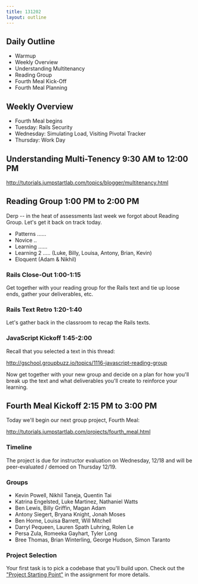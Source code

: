 ```yaml
---
title: 131202
layout: outline
---
```


## Daily Outline

* Warmup
* Weekly Overview
* Understanding Multitenancy
* Reading Group
* Fourth Meal Kick-Off
* Fourth Meal Planning

## Weekly Overview

* Fourth Meal begins
* Tuesday: Rails Security
* Wednesday: Simulating Load, Visiting Pivotal Tracker
* Thursday: Work Day

## Understanding Multi-Tenency 9:30 AM to 12:00 PM

http://tutorials.jumpstartlab.com/topics/blogger/multitenancy.html

## Reading Group 1:00 PM to 2:00 PM 

Derp -- in the heat of assessments last week we forgot about Reading Group. Let's get it back on track today.

* Patterns ......
* Novice ..
* Learning ......
* Learning 2 ..... (Luke, Billy, Louisa, Antony, Brian, Kevin)
* Eloquent (Adam & Nikhil)

### Rails Close-Out 1:00-1:15

Get together with your reading group for the Rails text and tie up loose ends, gather your deliverables, etc.

### Rails Text Retro 1:20-1:40

Let's gather back in the classroom to recap the Rails texts.

### JavaScript Kickoff 1:45-2:00

Recall that you selected a text in this thread:

http://gschool.groupbuzz.io/topics/1116-javascript-reading-group

Now get together with your new group and decide on a plan for how you'll break up the text and what deliverables you'll create to reinforce your learning.

## Fourth Meal Kickoff 2:15 PM to 3:00 PM

Today we'll begin our next group project, Fourth Meal:

http://tutorials.jumpstartlab.com/projects/fourth_meal.html

### Timeline

The project is due for instructor evaluation on Wednesday, 12/18 and will be peer-evaluated / demoed on Thursday 12/19.

### Groups

* Kevin Powell, Nikhil Taneja, Quentin Tai
* Katrina Engelsted, Luke Martinez, Nathaniel Watts
* Ben Lewis, Billy Griffin, Magan Adam
* Antony Siegert, Bryana Knight, Jonah Moses
* Ben Horne, Louisa Barrett, Will Mitchell
* Darryl Pequeen, Lauren Spath Luhring, Rolen Le
* Persa Zula, Romeeka Gayhart, Tyler Long
* Bree Thomas, Brian Winterling, George Hudson, Simon Taranto

### Project Selection

Your first task is to pick a codebase that you'll build upon. Check out the ["Project Starting Point"](http://tutorials.jumpstartlab.com/projects/fourth_meal.html) in the assignment for more details.